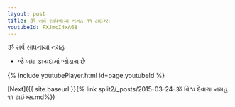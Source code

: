 ```yaml
---
layout: post
title: ૐ સર્વ સાધનાયા નમહ ૧૧ ટાઈમ્સ
youtubeId: FXJmcI4xA68
---
```

 
 
 ૐ સર્વ સાધનાયા નમહ  
 
 -  જે બધા ફાયદામાં જોડાય છે 
 
  
 
  
 
 
 
 
 
 


{% include youtubePlayer.html id=page.youtubeId %}
 
[Next]({{ site.baseurl }}{% link  split2/_posts/2015-03-24-ૐ વિશ્વ દેવાયા નમહ ૧૧ ટાઈમ્સ.md%})
 
